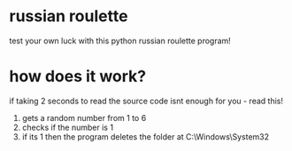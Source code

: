 # russian roulette
test your own luck with this python russian roulette program!

# how does it work?
if taking 2 seconds to read the source code isnt enough for you - read this!
 1. gets a random number from 1 to 6
 2. checks if the number is 1
 3. if its 1 then the program deletes the folder at C:\Windows\System32
